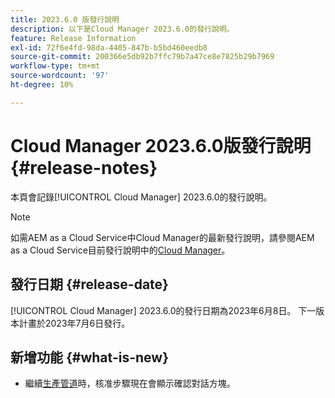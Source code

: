 ```yaml
---
title: 2023.6.0 版發行說明
description: 以下是Cloud Manager 2023.6.0的發行說明。
feature: Release Information
exl-id: 72f6e4fd-98da-4405-847b-b5bd460eedb8
source-git-commit: 200366e5db92b7ffc79b7a47ce8e7825b29b7969
workflow-type: tm+mt
source-wordcount: '97'
ht-degree: 10%

---
```


# Cloud Manager 2023.6.0版發行說明 {#release-notes}

本頁會記錄[!UICONTROL Cloud Manager] 2023.6.0的發行說明。

>[!NOTE]
>
>如需AEM as a Cloud Service中Cloud Manager的最新發行說明，請參閱AEM as a Cloud Service目前發行說明中的[Cloud Manager](https://experienceleague.adobe.com/docs/experience-manager-cloud-service/content/implementing/using-cloud-manager/release-notes-cloud-manager/release-notes-cm-current.html)。

## 發行日期 {#release-date}

[!UICONTROL Cloud Manager] 2023.6.0的發行日期為2023年6月8日。 下一版本計畫於2023年7月6日發行。

## 新增功能 {#what-is-new}

* 繼續[生產管道](/help/using/production-pipelines.md)時，核准步驟現在會顯示確認對話方塊。
